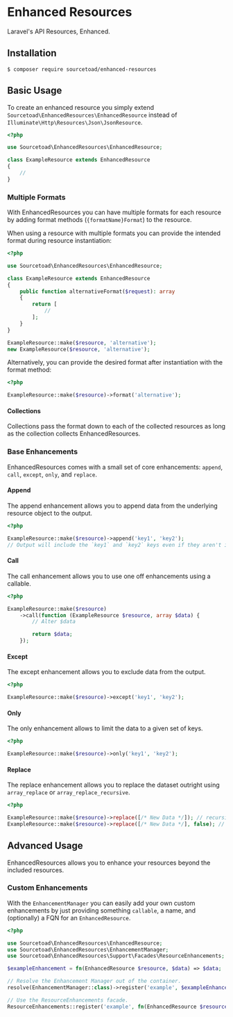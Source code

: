 # Enhanced Resources

Laravel's API Resources, Enhanced.

## Installation

```
$ composer require sourcetoad/enhanced-resources
```

## Basic Usage

To create an enhanced resource you simply extend `Sourcetoad\EnhancedResources\EnhancedResource` instead of `Illuminate\Http\Resources\Json\JsonResource`.

```php
<?php

use Sourcetoad\EnhancedResources\EnhancedResource;

class ExampleResource extends EnhancedResource
{
    //
}
```

### Multiple Formats

With EnhancedResources you can have multiple formats for each resource by adding format methods (`{formatName}Format`) to the resource.

When using a resource with multiple formats you can provide the intended format during resource instantiation:

```php
<?php

use Sourcetoad\EnhancedResources\EnhancedResource;

class ExampleResource extends EnhancedResource
{
    public function alternativeFormat($request): array
    {
        return [
            //
        ];    
    }
}

ExampleResource::make($resource, 'alternative');
new ExampleResource($resource, 'alternative');
```

Alternatively, you can provide the desired format after instantiation with the format method:

```php
<?php

ExampleResource::make($resource)->format('alternative');
```

#### Collections

Collections pass the format down to each of the collected resources as long as the collection collects EnhancedResources.

### Base Enhancements

EnhancedResources comes with a small set of core enhancements: `append`, `call`, `except`, `only`, and `replace`.

#### Append

The append enhancement allows you to append data from the underlying resource object to the output.

```php
<?php

ExampleResource::make($resource)->append('key1', 'key2');
// Output will include the `key1` and `key2` keys even if they aren't included in the format.
```

#### Call

The call enhancement allows you to use one off enhancements using a callable.

```php
<?php

ExampleResource::make($resource)
    ->call(function (ExampleResource $resource, array $data) {
        // Alter $data

        return $data;
    });
```

#### Except

The except enhancement allows you to exclude data from the output.

```php
<?php

ExampleResource::make($resource)->except('key1', 'key2');
```

#### Only

The only enhancement allows to limit the data to a given set of keys.

```php
<?php

ExampleResource::make($resource)->only('key1', 'key2');
```

#### Replace

The replace enhancement allows you to replace the dataset outright using `array_replace` or `array_replace_recursive`.

```php
<?php

ExampleResource::make($resource)->replace([/* New Data */]); // recursive
ExampleResource::make($resource)->replace([/* New Data */], false); // not recursive
```

## Advanced Usage

EnhancedResources allows you to enhance your resources beyond the included resources.

### Custom Enhancements

With the `EnhancementManager` you can easily add your own custom enhancements by just providing something `callable`, a name, and (optionally) a FQN for an `EnhancedResource`.

```php
<?php

use Sourcetoad\EnhancedResources\EnhancedResource;
use Sourcetoad\EnhancedResources\EnhancementManager;
use Sourcetoad\EnhancedResources\Support\Facades\ResourceEnhancements;

$exampleEnhancement = fn(EnhancedResource $resource, $data) => $data;

// Resolve the Enhancement Manager out of the container.
resolve(EnhancementManager::class)->register('example', $exampleEnhancement);

// Use the ResourceEnhancements facade.
ResourceEnhancements::register('example', fn(EnhancedResource $resource, $data) => $data);
```
